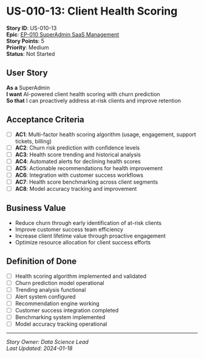 # US-010-13: Client Health Scoring

**Story ID**: US-010-13  
**Epic**: [EP-010 SuperAdmin SaaS Management](../epics/EP-010-SuperAdmin-SaaS-Management.md)  
**Story Points**: 5  
**Priority**: Medium  
**Status**: Not Started  

## User Story

**As a** SuperAdmin  
**I want** AI-powered client health scoring with churn prediction  
**So that** I can proactively address at-risk clients and improve retention

## Acceptance Criteria

- [ ] **AC1**: Multi-factor health scoring algorithm (usage, engagement, support tickets, billing)
- [ ] **AC2**: Churn risk prediction with confidence levels
- [ ] **AC3**: Health score trending and historical analysis
- [ ] **AC4**: Automated alerts for declining health scores
- [ ] **AC5**: Actionable recommendations for health improvement
- [ ] **AC6**: Integration with customer success workflows
- [ ] **AC7**: Health score benchmarking across client segments
- [ ] **AC8**: Model accuracy tracking and improvement

## Business Value

- Reduce churn through early identification of at-risk clients
- Improve customer success team efficiency
- Increase client lifetime value through proactive engagement
- Optimize resource allocation for client success efforts

## Definition of Done

- [ ] Health scoring algorithm implemented and validated
- [ ] Churn prediction model operational
- [ ] Trending analysis functional
- [ ] Alert system configured
- [ ] Recommendation engine working
- [ ] Customer success integration completed
- [ ] Benchmarking system implemented
- [ ] Model accuracy tracking operational

---

*Story Owner: Data Science Lead*  
*Last Updated: 2024-01-18*